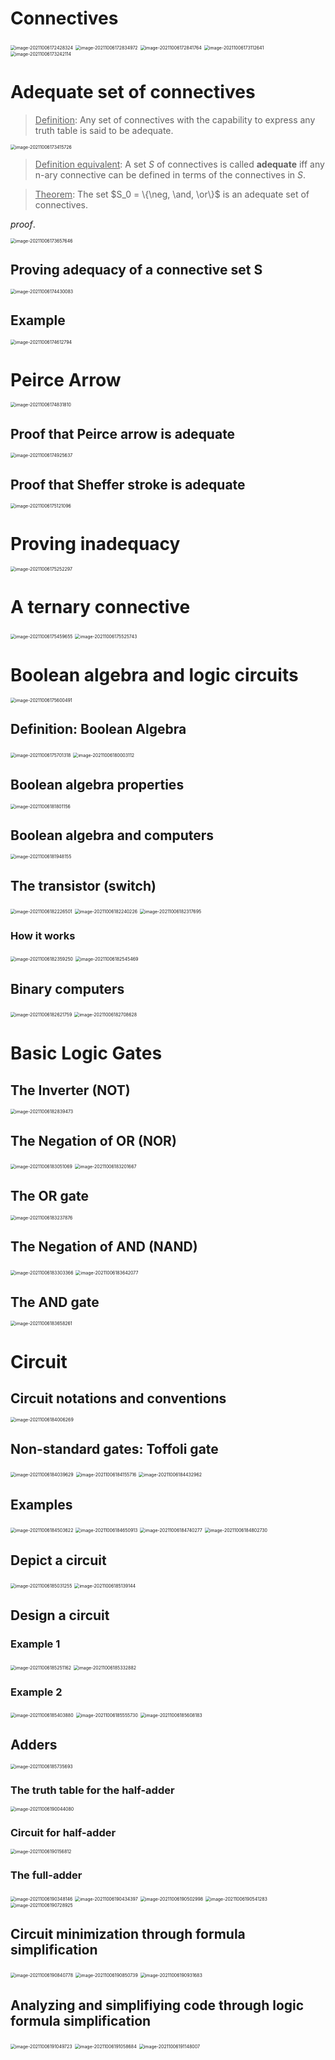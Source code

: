 # Connectives

<img src="D:\dev\AllNote\.mdnote\assets\image-20211006172428324.png" alt="image-20211006172428324" style="zoom:50%;" />

<img src="D:\dev\AllNote\.mdnote\assets\image-20211006172834972.png" alt="image-20211006172834972" style="zoom:50%;" />

<img src="D:\dev\AllNote\.mdnote\assets\image-20211006172841764.png" alt="image-20211006172841764" style="zoom:50%;" />

<img src="D:\dev\AllNote\.mdnote\assets\image-20211006173112641.png" alt="image-20211006173112641" style="zoom:50%;" />

<img src="D:\dev\AllNote\.mdnote\assets\image-20211006173242114.png" alt="image-20211006173242114" style="zoom:50%;" />

# Adequate set of connectives

> <u>Definition</u>: Any set of connectives with the capability to express any truth table is said to be adequate.

<img src="D:\dev\AllNote\.mdnote\assets\image-20211006173415726.png" alt="image-20211006173415726" style="zoom:50%;" />

> <u>Definition equivalent</u>: A set $S$ of connectives is called **adequate** iff any n-ary connective can be defined in terms of the connectives in $S$.

> <u>Theorem</u>: The set $S_0 = \{\neg, \and, \or\}$ is an adequate set of connectives.

$proof.$ 

<img src="D:\dev\AllNote\.mdnote\assets\image-20211006173657646.png" alt="image-20211006173657646" style="zoom:50%;" />

## Proving adequacy of a connective set S

<img src="D:\dev\AllNote\.mdnote\assets\image-20211006174430083.png" alt="image-20211006174430083" style="zoom:50%;" />

## Example

<img src="D:\dev\AllNote\.mdnote\assets\image-20211006174612794.png" alt="image-20211006174612794" style="zoom:50%;" />

# Peirce Arrow

<img src="D:\dev\AllNote\.mdnote\assets\image-20211006174831810.png" alt="image-20211006174831810" style="zoom:50%;" />

## Proof that Peirce arrow is adequate

<img src="D:\dev\AllNote\.mdnote\assets\image-20211006174925637.png" alt="image-20211006174925637" style="zoom:50%;" />

## Proof that Sheffer stroke is adequate

<img src="D:\dev\AllNote\.mdnote\assets\image-20211006175121096.png" alt="image-20211006175121096" style="zoom:50%;" />

# Proving inadequacy

<img src="D:\dev\AllNote\.mdnote\assets\image-20211006175252297.png" alt="image-20211006175252297" style="zoom:50%;" />

# A ternary connective

<img src="D:\dev\AllNote\.mdnote\assets\image-20211006175459655.png" alt="image-20211006175459655" style="zoom:50%;" />

<img src="D:\dev\AllNote\.mdnote\assets\image-20211006175525743.png" alt="image-20211006175525743" style="zoom:50%;" />

# Boolean algebra and logic circuits

<img src="D:\dev\AllNote\.mdnote\assets\image-20211006175600491.png" alt="image-20211006175600491" style="zoom:50%;" />

## Definition: Boolean Algebra

<img src="D:\dev\AllNote\.mdnote\assets\image-20211006175701318.png" alt="image-20211006175701318" style="zoom:50%;" />

<img src="D:\dev\AllNote\.mdnote\assets\image-20211006180003112.png" alt="image-20211006180003112" style="zoom:50%;" />

## Boolean algebra properties

<img src="D:\dev\AllNote\.mdnote\assets\image-20211006181801156.png" alt="image-20211006181801156" style="zoom:50%;" />

## Boolean algebra and computers

<img src="D:\dev\AllNote\.mdnote\assets\image-20211006181948155.png" alt="image-20211006181948155" style="zoom:50%;" />

## The transistor (switch)

<img src="D:\dev\AllNote\.mdnote\assets\image-20211006182226501.png" alt="image-20211006182226501" style="zoom:50%;" />

<img src="D:\dev\AllNote\.mdnote\assets\image-20211006182240226.png" alt="image-20211006182240226" style="zoom:50%;" />

<img src="D:\dev\AllNote\.mdnote\assets\image-20211006182317695.png" alt="image-20211006182317695" style="zoom:50%;" />

### How it works

<img src="D:\dev\AllNote\.mdnote\assets\image-20211006182359250.png" alt="image-20211006182359250" style="zoom:50%;" />

<img src="D:\dev\AllNote\.mdnote\assets\image-20211006182545469.png" alt="image-20211006182545469" style="zoom:50%;" />

## Binary computers

<img src="D:\dev\AllNote\.mdnote\assets\image-20211006182621759.png" alt="image-20211006182621759" style="zoom:50%;" />

<img src="D:\dev\AllNote\.mdnote\assets\image-20211006182708628.png" alt="image-20211006182708628" style="zoom:50%;" />

# Basic Logic Gates



## The Inverter (NOT)

<img src="D:\dev\AllNote\.mdnote\assets\image-20211006182839473.png" alt="image-20211006182839473" style="zoom:50%;" />

## The Negation of OR (NOR)

<img src="D:\dev\AllNote\.mdnote\assets\image-20211006183051069.png" alt="image-20211006183051069" style="zoom:50%;" />

<img src="D:\dev\AllNote\.mdnote\assets\image-20211006183201667.png" alt="image-20211006183201667" style="zoom:50%;" />

## The OR gate

<img src="D:\dev\AllNote\.mdnote\assets\image-20211006183237876.png" alt="image-20211006183237876" style="zoom:50%;" />

## The Negation of AND (NAND)

<img src="D:\dev\AllNote\.mdnote\assets\image-20211006183303366.png" alt="image-20211006183303366" style="zoom:50%;" />

<img src="D:\dev\AllNote\.mdnote\assets\image-20211006183642077.png" alt="image-20211006183642077" style="zoom:50%;" />

## The AND gate

<img src="D:\dev\AllNote\.mdnote\assets\image-20211006183658261.png" alt="image-20211006183658261" style="zoom:50%;" />

# Circuit

## Circuit notations and conventions

<img src="D:\dev\AllNote\.mdnote\assets\image-20211006184006269.png" alt="image-20211006184006269" style="zoom:50%;" />

## Non-standard gates: Toffoli gate

<img src="D:\dev\AllNote\.mdnote\assets\image-20211006184039629.png" alt="image-20211006184039629" style="zoom:50%;" />

<img src="D:\dev\AllNote\.mdnote\assets\image-20211006184155716.png" alt="image-20211006184155716" style="zoom:50%;" />

<img src="D:\dev\AllNote\.mdnote\assets\image-20211006184432962.png" alt="image-20211006184432962" style="zoom:50%;" />

## Examples

<img src="D:\dev\AllNote\.mdnote\assets\image-20211006184503622.png" alt="image-20211006184503622" style="zoom:50%;" />

<img src="D:\dev\AllNote\.mdnote\assets\image-20211006184650913.png" alt="image-20211006184650913" style="zoom:50%;" />

<img src="D:\dev\AllNote\.mdnote\assets\image-20211006184740277.png" alt="image-20211006184740277" style="zoom:50%;" />

<img src="D:\dev\AllNote\.mdnote\assets\image-20211006184802730.png" alt="image-20211006184802730" style="zoom:50%;" />

## Depict a circuit

<img src="D:\dev\AllNote\.mdnote\assets\image-20211006185031255.png" alt="image-20211006185031255" style="zoom:50%;" />

<img src="D:\dev\AllNote\.mdnote\assets\image-20211006185139144.png" alt="image-20211006185139144" style="zoom:50%;" />

## Design a circuit

### Example 1

<img src="D:\dev\AllNote\.mdnote\assets\image-20211006185251162.png" alt="image-20211006185251162" style="zoom:50%;" />

<img src="D:\dev\AllNote\.mdnote\assets\image-20211006185332882.png" alt="image-20211006185332882" style="zoom:50%;" />

### Example 2

<img src="D:\dev\AllNote\.mdnote\assets\image-20211006185403880.png" alt="image-20211006185403880" style="zoom:50%;" />

<img src="D:\dev\AllNote\.mdnote\assets\image-20211006185555730.png" alt="image-20211006185555730" style="zoom:50%;" />

<img src="D:\dev\AllNote\.mdnote\assets\image-20211006185608183.png" alt="image-20211006185608183" style="zoom:50%;" />

## Adders

<img src="D:\dev\AllNote\.mdnote\assets\image-20211006185735693.png" alt="image-20211006185735693" style="zoom:50%;" />

### The truth table for the half-adder

<img src="D:\dev\AllNote\.mdnote\assets\image-20211006190044080.png" alt="image-20211006190044080" style="zoom:50%;" />

### Circuit for half-adder

<img src="D:\dev\AllNote\.mdnote\assets\image-20211006190156812.png" alt="image-20211006190156812" style="zoom:50%;" />

### The full-adder

<img src="D:\dev\AllNote\.mdnote\assets\image-20211006190348146.png" alt="image-20211006190348146" style="zoom:50%;" />

<img src="D:\dev\AllNote\.mdnote\assets\image-20211006190434397.png" alt="image-20211006190434397" style="zoom:50%;" />

<img src="D:\dev\AllNote\.mdnote\assets\image-20211006190502998.png" alt="image-20211006190502998" style="zoom:50%;" />

<img src="D:\dev\AllNote\.mdnote\assets\image-20211006190541283.png" alt="image-20211006190541283" style="zoom:50%;" />

<img src="D:\dev\AllNote\.mdnote\assets\image-20211006190728925.png" alt="image-20211006190728925" style="zoom:50%;" />

## Circuit minimization through formula simplification

<img src="D:\dev\AllNote\.mdnote\assets\image-20211006190840778.png" alt="image-20211006190840778" style="zoom:50%;" />

<img src="D:\dev\AllNote\.mdnote\assets\image-20211006190850739.png" alt="image-20211006190850739" style="zoom:50%;" />

<img src="D:\dev\AllNote\.mdnote\assets\image-20211006190931683.png" alt="image-20211006190931683" style="zoom:50%;" />

## Analyzing and simplifiying code through logic formula simplification

<img src="D:\dev\AllNote\.mdnote\assets\image-20211006191049723.png" alt="image-20211006191049723" style="zoom:50%;" />

<img src="D:\dev\AllNote\.mdnote\assets\image-20211006191058684.png" alt="image-20211006191058684" style="zoom:50%;" />

<img src="D:\dev\AllNote\.mdnote\assets\image-20211006191148007.png" alt="image-20211006191148007" style="zoom:50%;" />
